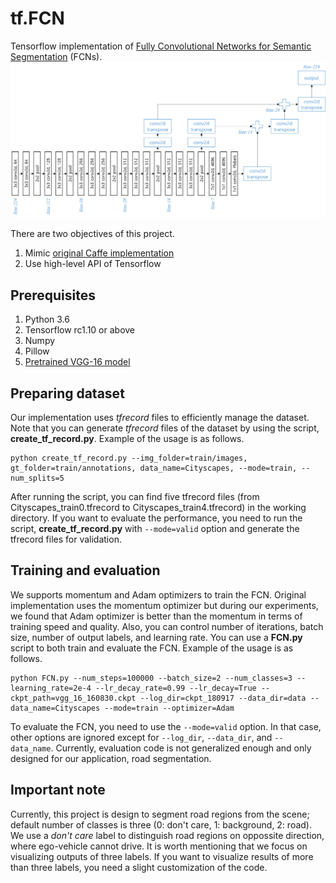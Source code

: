 # tf.FCN
Tensorflow implementation of [Fully Convolutional Networks for Semantic Segmentation](http://arxiv.org/pdf/1605.06211v1.pdf) (FCNs). 
![Fig1](/FCN-8s_VGG-16.png "Structure of FCN-8s based on VGG-16")

There are two objectives of this project.
1. Mimic [original Caffe implementation](https://github.com/shelhamer/fcn.berkeleyvision.org)
2. Use high-level API of Tensorflow

## Prerequisites
1. Python 3.6
2. Tensorflow rc1.10 or above
3. Numpy
4. Pillow
5. [Pretrained VGG-16 model](https://github.com/tensorflow/models/tree/master/research/slim#pre-trained-models)

## Preparing dataset
Our implementation uses _tfrecord_ files to efficiently manage the dataset. Note that you can generate _tfrecord_ files of the dataset by using the script, **create_tf_record.py**. Example of the usage is as follows.
```
python create_tf_record.py --img_folder=train/images, gt_folder=train/annotations, data_name=Cityscapes, --mode=train, --num_splits=5
```
After running the script, you can find five tfrecord files (from Cityscapes_train0.tfrecord to Cityscapes_train4.tfrecord) in the working directory. If you want to evaluate the performance, you need to run the script, **create_tf_record.py** with `--mode=valid` option and generate the tfrecord files for validation.

## Training and evaluation
We supports momentum and Adam optimizers to train the FCN. Original implementation uses the momentum optimizer but during our experiments, we found that Adam optimizer is better than the momentum in terms of training speed and quality. Also, you can control number of iterations, batch size, number of output labels, and learning rate. You can use a **FCN.py** script to both train and evaluate the FCN. Example of the usage is as follows.
```
python FCN.py --num_steps=100000 --batch_size=2 --num_classes=3 --learning_rate=2e-4 --lr_decay_rate=0.99 --lr_decay=True --ckpt_path=vgg_16_160830.ckpt --log_dir=ckpt_180917 --data_dir=data --data_name=Cityscapes --mode=train --optimizer=Adam
```
To evaluate the FCN, you need to use the `--mode=valid` option. In that case, other options are ignored except for `--log_dir`, `--data_dir`, and `--data_name`. Currently, evaluation code is not generalized enough and only designed for our application, road segmentation.

## Important note
Currently, this project is design to segment road regions from the scene; default number of classes is three (0: don't care, 1: background, 2: road). We use a _don't care_ label to distinguish road regions on oppossite direction, where ego-vehicle cannot drive. It is worth mentioning that we focus on visualizing outputs of three labels. If you want to visualize results of more than three labels, you need a slight customization of the code.

